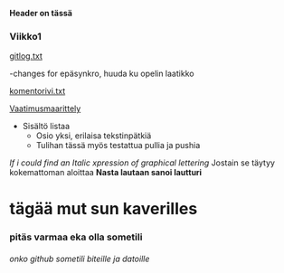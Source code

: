 **Header on tässä**
### **Viikko1**
[gitlog.txt](https://github.com/miksuu00/ot-harjoitustyo/blob/master/laskarit/viikko1/gitlog.txt)

-changes for epäsynkro, huuda ku opelin laatikko

[komentorivi.txt](https://github.com/miksuu00/ot-harjoitustyo/blob/master/laskarit/viikko1/komentorivi.txt)

[Vaatimusmaarittely](https://github.com/miksuu00/ot-harjoitustyo/blob/master/dokumentointi/vaatimusaarittely.md)

* Sisältö listaa
  * Osio yksi, erilaisa tekstinpätkiä
  * Tulihan tässä myös testattua pullia ja pushia


*If i could find an Italic xpression of graphical lettering* Jostain se täytyy kokemattoman aloittaa __Nasta **lautaan** sanoi lautturi__

# tägää mut sun kaverilles
### pitäs varmaa eka olla sometili
###### onko github sometili biteille ja datoille


